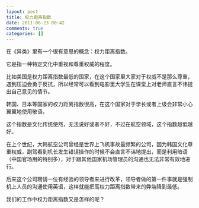 ```yaml
---
layout: post
title: 权力距离指数
date: 2011-06-23 00:42
comments: true
categories: []
---
```

在《异类》里有一个很有意思的概念：权力距离指数。

它是指一种特定文化中重视和尊重权威的程度。

比如美国是权力距离指数最低的国家，在这个国家里大家对于权威不是那么尊重，遇到压迫会勇于反抗，所以经常可以看到电影里大学生在课堂上对老师直言不讳提出自己意见的情节。

韩国、日本等国家的权力距离指数很高，在这个国家对于学长或者上级会非常小心翼翼地使用敬语。

这个指数是文化传统使然，无法说好或者不好，不过在航空领域，这个指数越低越好。

在上个世纪，大韩航空公司曾经是世界上飞机事故最频繁的公司，因为韩国文化尊重权威，副驾看到机长发生错误操作的时候不会直言不讳地提出，而是利用暗语（中国官场用的特别多），对于跟其他国家机场管理员的沟通也无法非常有效地进行。

后来这个公司聘请一位有经验的领导者来进行改革，领导者做的第一件事就是强制机上人员的沟通使用英语，这样就能把高权力距离指数带来的弊端降到最低。

我们的工作中权力距离指数又是怎样的呢？
